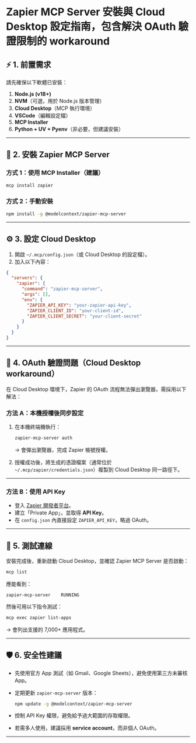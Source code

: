 # **Zapier MCP Server 安裝與 Cloud Desktop 設定指南**，包含解決 OAuth 驗證限制的 workaround

## ⚡ 1. 前置需求

請先確保以下軟體已安裝：

1. **Node.js (v18+)**
2. **NVM**（可選，用於 Node.js 版本管理）
3. **Cloud Desktop**（MCP 執行環境）
4. **VSCode**（編輯設定檔）
5. **MCP Installer**
6. **Python + UV + Pyenv**（非必要，但建議安裝）

---

## 🔧 2. 安裝 Zapier MCP Server

### 方式 1：使用 MCP Installer（建議）

```bash
mcp install zapier
```

### 方式 2：手動安裝

```bash
npm install -g @modelcontext/zapier-mcp-server
```

---

## ⚙ 3. 設定 Cloud Desktop

1. 開啟 `~/.mcp/config.json`（或 Cloud Desktop 的設定檔）。
2. 加入以下內容：

```json
{
  "servers": {
    "zapier": {
      "command": "zapier-mcp-server",
      "args": [],
      "env": {
        "ZAPIER_API_KEY": "your-zapier-api-key",
        "ZAPIER_CLIENT_ID": "your-client-id",
        "ZAPIER_CLIENT_SECRET": "your-client-secret"
      }
    }
  }
}
```

---

## 🔑 4. OAuth 驗證問題（Cloud Desktop workaround）

在 Cloud Desktop 環境下，Zapier 的 OAuth 流程無法彈出瀏覽器，需採用以下解法：

### 方法 A：本機授權後同步設定

1. 在本機終端機執行：

   ```bash
   zapier-mcp-server auth
   ```

   → 會彈出瀏覽器，完成 Zapier 帳號授權。
2. 授權成功後，將生成的憑證檔案（通常位於 `~/.mcp/zapier/credentials.json`）複製到 Cloud Desktop 同一路徑下。

---

### 方法 B：使用 API Key

* 登入 [Zapier 開發者平台](https://platform.zapier.com/)。
* 建立「Private App」，並取得 **API Key**。
* 在 `config.json` 內直接設定 `ZAPIER_API_KEY`，略過 OAuth。

---

## 🚀 5. 測試連線

安裝完成後，重新啟動 Cloud Desktop，並確認 Zapier MCP Server 是否啟動：

```bash
mcp list
```

應能看到：

```note
zapier-mcp-server    RUNNING
```

然後可用以下指令測試：

```bash
mcp exec zapier list-apps
```

→ 會列出支援的 7,000+ 應用程式。

---

## 🛡 6. 安全性建議

* 先使用官方 App 測試（如 Gmail、Google Sheets），避免使用第三方未審核 App。
* 定期更新 `zapier-mcp-server` 版本：

  ```bash
  npm update -g @modelcontext/zapier-mcp-server
  ```

* 控制 API Key 權限，避免給予過大範圍的存取權限。
* 若需多人使用，建議採用 **service account**，而非個人 OAuth。

---
